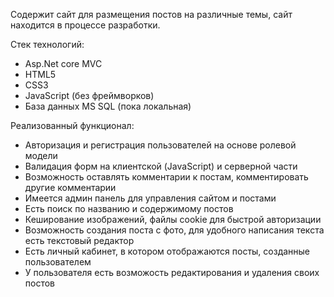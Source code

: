 Содержит сайт для размещения постов на различные темы, сайт находится в процессе разработки.

Стек технологий:
- Asp.Net core MVC
- HTML5
- CSS3
- JavaScript (без фреймворков)
- База данных MS SQL (пока локальная)
  
Реализованный функционал:
- Авторизация и регистрация пользователей на основе ролевой модели
- Валидация форм на клиентской (JavaScript) и серверной части
- Возможность оставлять комментарии к постам, комментировать другие комментарии
- Имеется админ панель для управления сайтом и постами
- Есть поиск по названию и содержимому постов
- Кеширование изображений, файлы cookie для быстрой авторизации
- Возможность создания поста с фото, для удобного написания текста есть текстовый редактор
- Есть личный кабинет, в котором отображаются посты, созданные пользователем
- У пользователя есть возможость редактирования и удаления своих постов

